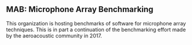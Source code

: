 ## MAB: Microphone Array Benchmarking

This organization is hosting benchmarks of software for microphone array techniques. This is in part a continuation of the benchmarking effort made by the aeroacoustic community in 2017.
